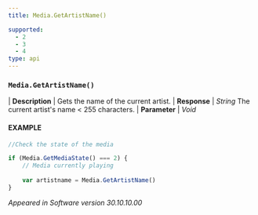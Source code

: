 ```yaml
---
title: Media.GetArtistName()

supported:
  - 2
  - 3
  - 4
type: api
---
```


### `Media.GetArtistName()`

| **Description** | Gets the name of the current artist.
| **Response** | *String*  The current artist's name < 255 characters.
| **Parameter**   | *Void*

#### EXAMPLE

```javascript
//Check the state of the media

if (Media.GetMediaState() === 2) {
	// Media currently playing
	
	var artistname = Media.GetArtistName()
}
```

*Appeared in Software version 30.10.10.00*